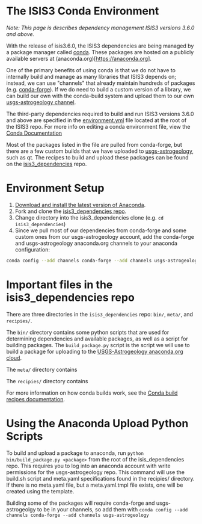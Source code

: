 # The ISIS3 Conda Environment

_Note: This page is describes dependency management ISIS3 versions 3.6.0 and above._

With the release of isis3.6.0, the ISIS3 dependencies are being managed by a package manager called [conda](https://conda.io/docs/). These packages are hosted on a publicly available servers at (anaconda.org)[https://anaconda.org].

One of the primary benefits of using conda is that we do not have to internally build and manage as many libraries that ISIS3 depends on; instead, we can use "channels" that already maintain hundreds of packages (e.g. [conda-forge](https://conda-forge.org/)). If we do need to build a custom version of a library, we can build our own with the conda-build system and upload them to our own [usgs-astrogeology channel](https://anaconda.org/usgs-astrogeology). 


The third-party dependencies required to build and run ISIS3 versions 3.6.0 and above are specified in the [environment.yml](https://github.com/USGS-Astrogeology/ISIS3/blob/cmake/environment.yml) file located at the root of the ISIS3 repo. For more info on editing a conda environment file, view the [Conda Documentation](https://conda.io/docs/user-guide/tasks/manage-environments.html)

Most of the packages listed in the file are pulled from conda-forge, but there are a few custom builds that we have uploaded to [usgs-astrogeology](https://anaconda.org/usgs-astrogeology/repo), such as qt. The recipes to build and upload these packages can be found on the [isis3_dependencies](https://github.com/USGS-Astrogeology/isis3_dependencies) repo.

# Environment Setup

1. [Download and install the latest version of Anaconda](https://www.anaconda.com/download).
1. Fork and clone the [isis3_dependencies repo](https://github.com/usgs-astrogeology/isis3_depenedencies).
1. Change directory into the isis3_dependencies clone (e.g. ```cd isis3_dependencies```)
1. Since we pull most of our dependencies from conda-forge and some custom ones from our usgs-astrogeology account, add the conda-forge and usgs-astrogeology anaconda.org channels to your anaconda configuration:
  ```bash
  conda config --add channels conda-forge --add channels usgs-astrogeology
  ```

# Important files in the isis3_dependencies repo

There are three directories in the `isis3_dependencies` repo: `bin/`, `meta/`, and `recipies/`.

The `bin/` directory contains some python scripts that are used for determining dependencies and available packages, as well as a script for building packages. The `build_package.py` script is the script we will use to build a package for uploading to the [USGS-Astrogeology anaconda.org cloud](https://anaconda.org/usgs-astrogeology).

The `meta/` directory contains

The `recipies/` directory contains 

For more information on how conda builds work, see the [Conda build recipes documentation](https://conda.io/docs/user-guide/tasks/build-packages/recipe.html).

# Using the Anaconda Upload Python Scripts

To build and upload a package to anaconda, run `python bin/build_package.py <package>` from the root of the isis_dependencies repo. This requires you to log into an anaconda account with write permissions for the usgs-astrogeology repo. This command will use the build.sh script and meta.yaml specifications found in the  recipies/<package> directory. If there is no meta.yaml file, but a meta.yaml.tmpl file exists, one will be created using the template. 

Building some of the packages will require conda-forge and usgs-astrogeolgy to be in your channels, so add them with `conda config --add channels conda-forge --add channels usgs-astrogeology`